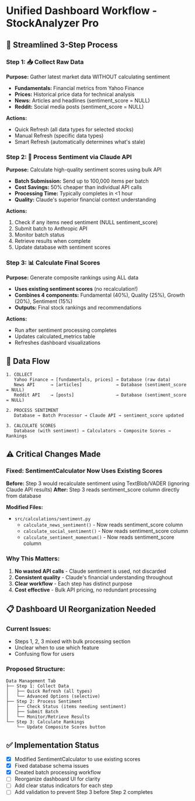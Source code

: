 # Unified Dashboard Workflow - StockAnalyzer Pro

## 🎯 Streamlined 3-Step Process

### Step 1: 📥 Collect Raw Data
**Purpose:** Gather latest market data WITHOUT calculating sentiment
- **Fundamentals:** Financial metrics from Yahoo Finance
- **Prices:** Historical price data for technical analysis
- **News:** Articles and headlines (sentiment_score = NULL)
- **Reddit:** Social media posts (sentiment_score = NULL)

**Actions:**
- Quick Refresh (all data types for selected stocks)
- Manual Refresh (specific data types)
- Smart Refresh (automatically determines what's stale)

### Step 2: 🤖 Process Sentiment via Claude API
**Purpose:** Calculate high-quality sentiment scores using bulk API
- **Batch Submission:** Send up to 100,000 items per batch
- **Cost Savings:** 50% cheaper than individual API calls
- **Processing Time:** Typically completes in <1 hour
- **Quality:** Claude's superior financial context understanding

**Actions:**
1. Check if any items need sentiment (NULL sentiment_score)
2. Submit batch to Anthropic API
3. Monitor batch status
4. Retrieve results when complete
5. Update database with sentiment scores

### Step 3: 📊 Calculate Final Scores
**Purpose:** Generate composite rankings using ALL data
- **Uses existing sentiment scores** (no recalculation!)
- **Combines 4 components:** Fundamental (40%), Quality (25%), Growth (20%), Sentiment (15%)
- **Outputs:** Final stock rankings and recommendations

**Actions:**
- Run after sentiment processing completes
- Updates calculated_metrics table
- Refreshes dashboard visualizations

## 🔄 Data Flow

```
1. COLLECT
   Yahoo Finance → [fundamentals, prices] → Database (raw data)
   News API      → [articles]             → Database (sentiment_score = NULL)
   Reddit API    → [posts]                → Database (sentiment_score = NULL)

2. PROCESS SENTIMENT
   Database → Batch Processor → Claude API → sentiment_score updated

3. CALCULATE SCORES
   Database (with sentiment) → Calculators → Composite Scores → Rankings
```

## ⚠️ Critical Changes Made

### Fixed: SentimentCalculator Now Uses Existing Scores
**Before:** Step 3 would recalculate sentiment using TextBlob/VADER (ignoring Claude API results)
**After:** Step 3 reads sentiment_score column directly from database

**Modified Files:**
- `src/calculations/sentiment.py`
  - `calculate_news_sentiment()` - Now reads sentiment_score column
  - `calculate_social_sentiment()` - Now reads sentiment_score column
  - `calculate_sentiment_momentum()` - Now reads sentiment_score column

### Why This Matters:
1. **No wasted API calls** - Claude sentiment is used, not discarded
2. **Consistent quality** - Claude's financial understanding throughout
3. **Clear workflow** - Each step has distinct purpose
4. **Cost effective** - Bulk API pricing, no redundant processing

## 📋 Dashboard UI Reorganization Needed

### Current Issues:
- Steps 1, 2, 3 mixed with bulk processing section
- Unclear when to use which feature
- Confusing flow for users

### Proposed Structure:
```
Data Management Tab
├── Step 1: Collect Data
│   ├── Quick Refresh (all types)
│   └── Advanced Options (selective)
├── Step 2: Process Sentiment
│   ├── Check Status (items needing sentiment)
│   ├── Submit Batch
│   └── Monitor/Retrieve Results
└── Step 3: Calculate Rankings
    └── Update Composite Scores button
```

## ✅ Implementation Status

- [x] Modified SentimentCalculator to use existing scores
- [x] Fixed database schema issues
- [x] Created batch processing workflow
- [ ] Reorganize dashboard UI for clarity
- [ ] Add clear status indicators for each step
- [ ] Add validation to prevent Step 3 before Step 2 completes